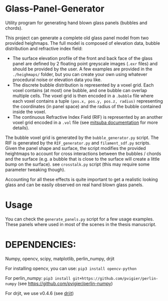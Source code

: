 # Glass-Panel-Generator

Utility program for generating hand blown glass panels (bubbles and chords).

This project can generate a complete old glass panel model from two provided heighmaps.
The full model is composed of elevation data, bubble distribution and refractive index field:
- The surface elevation profile of the front and back face of the glass panel are defined by 2 floating point greyscale images (`.exr` files) and should be provided by the user. A few examples are provided in  the `./heighmaps/` folder, but you can create your own using whatever procedural noise or elevation data you like.
- The discrete bubble distribution is represented by a voxel grid. Each voxel contains (at most) one bubble, and one bubble can overlap multiple cells. The voxel grid is then encoded in a `.bubble` file where each voxel contains a tuple `(pos.x, pos.y, pos.z, radius)` representing the coordinates (in panel space) and the radius of the bubble contained inside the voxel.
- The continuous Refractive Index Field (RIF) is represented by an another voxel grid encoded in a `.vol` file (see [mitsuba documentation](https://mitsuba.readthedocs.io/en/latest/src/generated/plugins_volumes.html#volume-gridvolume) for more details).

The bubble voxel grid is generated by the `bubble_generator.py` script.
The RIF is generated by the `RIF_generator.py` and  `filament_sdf.py` scripts.
Given the panel shape and surface, the script modifies the provided heightmaps to account for cross interactions between the bubbles / chords and the surface (e.g. a bubble that is close to the surface will create a little bump on the surface). see `crosstalk.py` script (this may require some parameter tweaking though).

Accounting for all these effects is quite important to get a realistic looking glass and can be easily observed on real hand blown glass panels.

# Usage
You can check the  `generate_panels.py` script for a few usage examples.
These panels where used in most of the scenes in the thesis manuscript.


# DEPENDENCIES:
Numpy, opencv, scipy, matplotlib, perlin_numpy, drjit

For installing opencv, you can use:
`pip3 install opencv-python`

For perlin_numpy:
`pip3 install git+https://github.com/pvigier/perlin-numpy`
(see https://github.com/pvigier/perlin-numpy)

For drjit, we use v0.4.6 (see [drjit](https://drjit.readthedocs.io/en/v0.4.6/))

